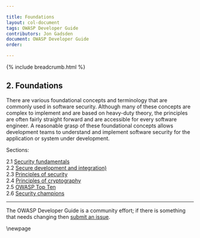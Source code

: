 ```yaml
---

title: Foundations
layout: col-document
tags: OWASP Developer Guide
contributors: Jon Gadsden
document: OWASP Developer Guide
order:

---
```


{% include breadcrumb.html %}

## 2. Foundations

There are various foundational concepts and terminology that are commonly used in software security.
Although many of these concepts are complex to implement and are based on heavy-duty theory,
the principles are often fairly straight forward and are accessible for every software engineer.
A reasonable grasp of these foundational concepts allows development teams to understand and implement
software security for the application or system under development.

Sections:

2.1 [Security fundamentals](#security-fundamentals)  
2.2 [Secure development and integration)](#secure-development-and-integration)  
2.3 [Principles of security](#principles-of-security)  
2.4 [Principles of cryptography](#principles-of-cryptography)  
2.5 [OWASP Top Ten](#owasp-top-ten)  
2.6 [Security champions](#security-champions)  

----

The OWASP Developer Guide is a community effort; if there is something that needs changing then [submit an issue][issue0400].

[issue0400]: https://github.com/OWASP/www-project-developer-guide/issues/new?labels=enhancement&template=request.md&title=Update:%2004-foundations/00-toc

\newpage
